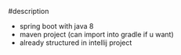 #description

- spring boot with java 8
- maven project (can import into gradle if u want)
- already structured in intellij project
